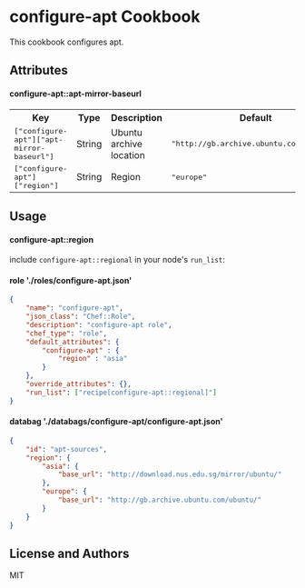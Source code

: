 configure-apt Cookbook
======================
This cookbook configures apt.

Attributes
----------

#### configure-apt::apt-mirror-baseurl
<table>
  <tr>
    <th>Key</th>
    <th>Type</th>
    <th>Description</th>
    <th>Default</th>
  </tr>
  <tr>
    <td><tt>["configure-apt"]["apt-mirror-baseurl"]</tt></td>
    <td>String</td>
    <td>Ubuntu archive location</td>
    <td><tt>"http://gb.archive.ubuntu.com/ubuntu/"</tt></td>
  </tr>
  <tr>
    <td><tt>["configure-apt"]["region"]</tt></td>
    <td>String</td>
    <td>Region</td>
    <td><tt>"europe"</tt></td>
  </tr>
</table>

Usage
-----
#### configure-apt::region

include `configure-apt::regional` in your node's `run_list`:

#### role './roles/configure-apt.json'

```json
{
    "name": "configure-apt",
    "json_class": "Chef::Role",
    "description": "configure-apt role",
    "chef_type": "role",
    "default_attributes": {   
		"configure-apt" : {
			"region" : "asia"
		}
    },
    "override_attributes": {},
    "run_list": ["recipe[configure-apt::regional]"]
}
```

#### databag './databags/configure-apt/configure-apt.json'

```json
{
    "id": "apt-sources",
    "region": {
        "asia": {
            "base_url": "http://download.nus.edu.sg/mirror/ubuntu/"
        },
        "europe": {
            "base_url": "http://gb.archive.ubuntu.com/ubuntu/"
        }
    }
}
```


License and Authors
-------------------
MIT
